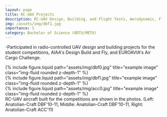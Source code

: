 ```yaml
---
layout: page
title: RC-UAV Projects
description: RC-UAV Design, Building, and Flight Tests, Aerodynamic, Flight Dynamic and Propulsion System Optimization  
img: /assets/img/dbf1.jpg
importance: 1
category: Bachelor of Science (ODTU/METU)
---
```


 -Participated in radio-controlled UAV design and building projects for the student competitions, AIAA's Design Build and Fly, and EUROAVIA's Air Cargo Challenge.

<div class="row">
    <div class="col-sm mt-3 mt-md-0">
        {% include figure.liquid path="assets/img/dbf0.jpg" title="example image" class="img-fluid rounded z-depth-1" %}
    </div>
    <div class="col-sm mt-3 mt-md-0">
        {% include figure.liquid path="assets/img/dbf1.jpg" title="example image" class="img-fluid rounded z-depth-1" %}
    </div>
    <div class="col-sm mt-3 mt-md-0">
        {% include figure.liquid path="assets/img/acc0.jpg" title="example image" class="img-fluid rounded z-depth-1" %}
    </div>
</div>
<div class="caption">
    RC-UAV aircraft built for the competitions are shown in the photos. (Left: Anatolian-Craft DBF'10-11, Middle: Anatolian-Craft DBF'10-11, Right: Anatolian-Craft ACC'11)
</div>
